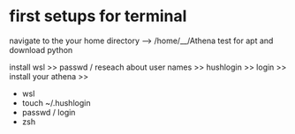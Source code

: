 # first setups for terminal

navigate to the your home directory --> /home/__/Athena
test for apt and download python

install wsl >> 
passwd / reseach about user names >>
hushlogin >>
login >>
install your athena >>

* wsl
* touch ~/.hushlogin
* passwd / login
* zsh 

